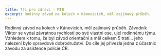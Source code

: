 ```yaml
---
title: Tři pro zdraví - MTB
excerpt: Rodinný závod na kolech v Kánovicích, měl zajímavý průběh.
---
```


Rodinný závod na kolech v Kánovicích, měl zajímavý průběh. Závodník Viktor se vydal závratnou rychlostí po své vlastní ose, ujel rodinnému týmu. Vzhledem k tomu, že byl závod orientační a měl celkem 5 tratí... jeho nalezení bylo opravdové dobrodružství. Do cíle jej přivezla jedna z účastnic závodu za asistence policie ČR. 